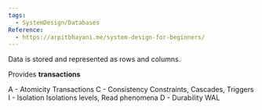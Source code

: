 ```yaml
---
tags:
  - SystemDesign/Databases
Reference:
  - https://arpitbhayani.me/system-design-for-beginners/
---
```

Data is stored and represented as rows and columns.

Provides **transactions**

A - Atomicity
	Transactions
C - Consistency
	Constraints, Cascades, Triggers
I - Isolation
	 Isolations levels, Read phenomena
D - Durability
	WAL

